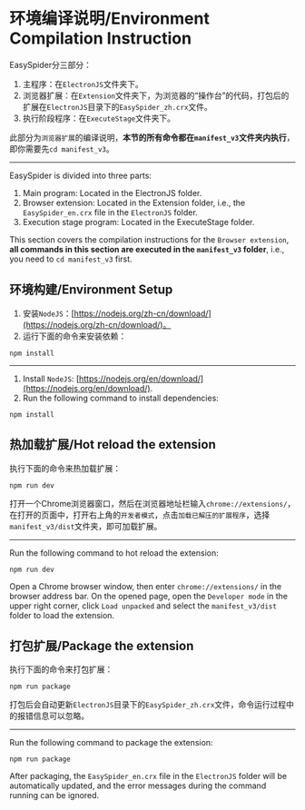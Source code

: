 # 环境编译说明/Environment Compilation Instruction

EasySpider分三部分：

1. 主程序：在`ElectronJS`文件夹下。
2. 浏览器扩展：在`Extension`文件夹下，为浏览器的“操作台”的代码，打包后的扩展在`ElectronJS`目录下的`EasySpider_zh.crx`文件。
3. 执行阶段程序：在`ExecuteStage`文件夹下。

此部分为`浏览器扩展`的编译说明，**本节的所有命令都在`manifest_v3`文件夹内执行**，即你需要先`cd manifest_v3`。

-----

EasySpider is divided into three parts:

1. Main program: Located in the ElectronJS folder.
2. Browser extension: Located in the Extension folder, i.e., the `EasySpider_en.crx` file in the `ElectronJS` folder.
3. Execution stage program: Located in the ExecuteStage folder.

This section covers the compilation instructions for the `Browser extension`, **all commands in this section are executed in the `manifest_v3` folder**, i.e., you need to `cd manifest_v3` first.

## 环境构建/Environment Setup

1. 安装`NodeJS`：[https://nodejs.org/zh-cn/download/](https://nodejs.org/zh-cn/download/)。
2. 运行下面的命令来安装依赖：

```
npm install
```

-----

1. Install `NodeJS`: [https://nodejs.org/en/download/](https://nodejs.org/en/download/).
2. Run the following command to install dependencies:

```
npm install
```

## 热加载扩展/Hot reload the extension

执行下面的命令来热加载扩展：

```
npm run dev
```

打开一个Chrome浏览器窗口，然后在浏览器地址栏输入`chrome://extensions/`，在打开的页面中，打开右上角的`开发者模式`，点击`加载已解压的扩展程序`，选择`manifest_v3/dist`文件夹，即可加载扩展。

-----

Run the following command to hot reload the extension:

```
npm run dev
```

Open a Chrome browser window, then enter `chrome://extensions/` in the browser address bar. On the opened page, open the `Developer mode` in the upper right corner, click `Load unpacked` and select the `manifest_v3/dist` folder to load the extension.

## 打包扩展/Package the extension

执行下面的命令来打包扩展：

```
npm run package
```

打包后会自动更新`ElectronJS`目录下的`EasySpider_zh.crx`文件，命令运行过程中的报错信息可以忽略。

-----

Run the following command to package the extension:

```
npm run package
```

After packaging, the `EasySpider_en.crx` file in the `ElectronJS` folder will be automatically updated, and the error messages during the command running can be ignored.

